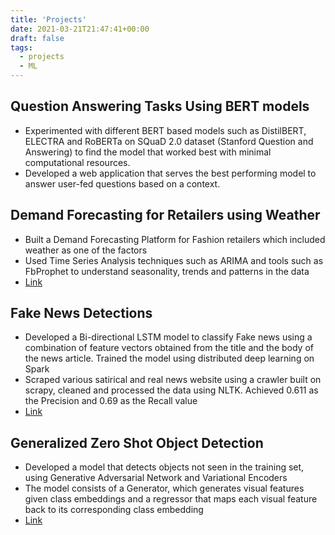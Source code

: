 ```yaml
---
title: 'Projects'
date: 2021-03-21T21:47:41+00:00
draft: false
tags: 
  - projects
  - ML
---
```


## Question Answering Tasks Using BERT models
 - Experimented with different BERT based models such as DistilBERT, ELECTRA and RoBERTa on SQuaD 2.0 dataset (Stanford Question and Answering) to find the model that worked best with minimal computational resources.
 - Developed a web application that serves the best performing model to answer user-fed questions based on a context.


## Demand Forecasting for Retailers using Weather 
 - Built a Demand Forecasting Platform for Fashion retailers which included weather as one of the factors 
 - Used Time Series Analysis techniques such as ARIMA and tools such as FbProphet to understand seasonality, trends and patterns in the data
 - [Link](https://github.com/inderpartap/trendcast) 

## Fake News Detections
- Developed a Bi-directional LSTM model to classify Fake news using a combination of feature vectors obtained from the title and the body of the news article. Trained the model using distributed deep learning on Spark
- Scraped various satirical and real news website using a crawler built on scrapy, cleaned and processed the data using NLTK. Achieved 0.611 as the Precision and 0.69 as the Recall value
- [Link](https://github.com/inderpartap/fact.err)


## Generalized Zero Shot Object Detection
- Developed a model that detects objects not seen in the training set, using Generative Adversarial Network and Variational Encoders
- The model consists of a Generator, which generates visual features given class embeddings and a regressor that maps each visual feature back to its corresponding class embedding
- [Link](https://mlreport.s3.amazonaws.com/Ml_report.pdf)


